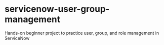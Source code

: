 # servicenow-user-group-management
Hands-on beginner project to practice user, group, and role management in ServiceNow
